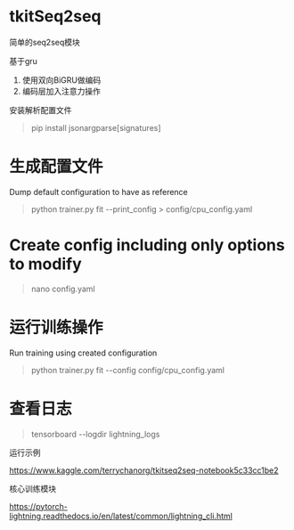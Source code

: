 # tkitSeq2seq

简单的seq2seq模块

基于gru

1. 使用双向BiGRU做编码
2. 编码层加入注意力操作

安装解析配置文件

> pip install jsonargparse[signatures]

# 生成配置文件

Dump default configuration to have as reference

> python trainer.py fit --print_config > config/cpu_config.yaml

# Create config including only options to modify

> nano config.yaml

# 运行训练操作

Run training using created configuration


> python trainer.py fit --config config/cpu_config.yaml

# 查看日志

> tensorboard --logdir lightning_logs



运行示例

https://www.kaggle.com/terrychanorg/tkitseq2seq-notebook5c33cc1be2

核心训练模块

https://pytorch-lightning.readthedocs.io/en/latest/common/lightning_cli.html